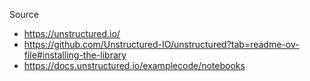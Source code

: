 Source
- https://unstructured.io/
- https://github.com/Unstructured-IO/unstructured?tab=readme-ov-file#installing-the-library
- https://docs.unstructured.io/examplecode/notebooks
